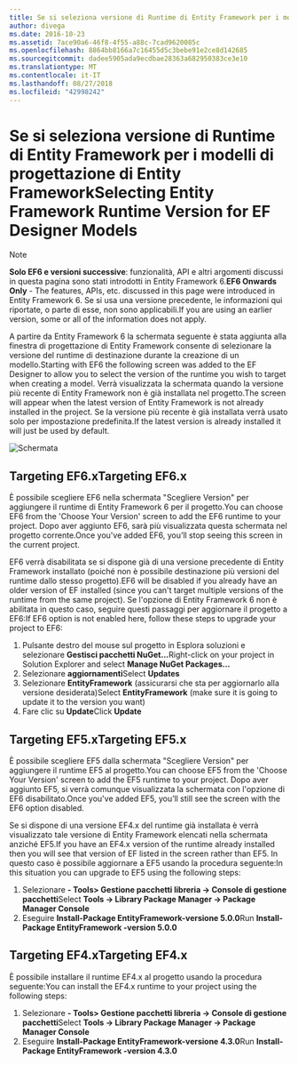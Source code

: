 ```yaml
---
title: Se si seleziona versione di Runtime di Entity Framework per i modelli della finestra di progettazione di Entity Framework - Entity Framework 6
author: divega
ms.date: 2016-10-23
ms.assetid: 7ace90a6-46f8-4f55-a88c-7cad9620085c
ms.openlocfilehash: 8864bb8166a7c16455d5c3bebe91e2ce8d142685
ms.sourcegitcommit: dadee5905ada9ecdbae28363a682950383ce3e10
ms.translationtype: MT
ms.contentlocale: it-IT
ms.lasthandoff: 08/27/2018
ms.locfileid: "42998242"
---
```

# <a name="selecting-entity-framework-runtime-version-for-ef-designer-models"></a><span data-ttu-id="4b284-102">Se si seleziona versione di Runtime di Entity Framework per i modelli di progettazione di Entity Framework</span><span class="sxs-lookup"><span data-stu-id="4b284-102">Selecting Entity Framework Runtime Version for EF Designer Models</span></span>
> [!NOTE]
> <span data-ttu-id="4b284-103">**Solo EF6 e versioni successive**: funzionalità, API e altri argomenti discussi in questa pagina sono stati introdotti in Entity Framework 6.</span><span class="sxs-lookup"><span data-stu-id="4b284-103">**EF6 Onwards Only** - The features, APIs, etc. discussed in this page were introduced in Entity Framework 6.</span></span> <span data-ttu-id="4b284-104">Se si usa una versione precedente, le informazioni qui riportate, o parte di esse, non sono applicabili.</span><span class="sxs-lookup"><span data-stu-id="4b284-104">If you are using an earlier version, some or all of the information does not apply.</span></span>

<span data-ttu-id="4b284-105">A partire da Entity Framework 6 la schermata seguente è stata aggiunta alla finestra di progettazione di Entity Framework consente di selezionare la versione del runtime di destinazione durante la creazione di un modello.</span><span class="sxs-lookup"><span data-stu-id="4b284-105">Starting with EF6 the following screen was added to the EF Designer to allow you to select the version of the runtime you wish to target when creating a model.</span></span> <span data-ttu-id="4b284-106">Verrà visualizzata la schermata quando la versione più recente di Entity Framework non è già installata nel progetto.</span><span class="sxs-lookup"><span data-stu-id="4b284-106">The screen will appear when the latest version of Entity Framework is not already installed in the project.</span></span> <span data-ttu-id="4b284-107">Se la versione più recente è già installata verrà usato solo per impostazione predefinita.</span><span class="sxs-lookup"><span data-stu-id="4b284-107">If the latest version is already installed it will just be used by default.</span></span>

![Schermata](~/ef6/media/screen.png)


## <a name="targeting-ef6x"></a><span data-ttu-id="4b284-109">Targeting EF6.x</span><span class="sxs-lookup"><span data-stu-id="4b284-109">Targeting EF6.x</span></span>

<span data-ttu-id="4b284-110">È possibile scegliere EF6 nella schermata "Scegliere Version" per aggiungere il runtime di Entity Framework 6 per il progetto.</span><span class="sxs-lookup"><span data-stu-id="4b284-110">You can choose EF6 from the 'Choose Your Version' screen to add the EF6 runtime to your project.</span></span> <span data-ttu-id="4b284-111">Dopo aver aggiunto EF6, sarà più visualizzata questa schermata nel progetto corrente.</span><span class="sxs-lookup"><span data-stu-id="4b284-111">Once you've added EF6, you’ll stop seeing this screen in the current project.</span></span>

<span data-ttu-id="4b284-112">EF6 verrà disabilitata se si dispone già di una versione precedente di Entity Framework installato (poiché non è possibile destinazione più versioni del runtime dallo stesso progetto).</span><span class="sxs-lookup"><span data-stu-id="4b284-112">EF6 will be disabled if you already have an older version of EF installed (since you can't target multiple versions of the runtime from the same project).</span></span> <span data-ttu-id="4b284-113">Se l'opzione di Entity Framework 6 non è abilitata in questo caso, seguire questi passaggi per aggiornare il progetto a EF6:</span><span class="sxs-lookup"><span data-stu-id="4b284-113">If EF6 option is not enabled here, follow these steps to upgrade your project to EF6:</span></span>

1.  <span data-ttu-id="4b284-114">Pulsante destro del mouse sul progetto in Esplora soluzioni e selezionare **Gestisci pacchetti NuGet...**</span><span class="sxs-lookup"><span data-stu-id="4b284-114">Right-click on your project in Solution Explorer and select **Manage NuGet Packages...**</span></span>
2.  <span data-ttu-id="4b284-115">Selezionare **aggiornamenti**</span><span class="sxs-lookup"><span data-stu-id="4b284-115">Select **Updates**</span></span>
3.  <span data-ttu-id="4b284-116">Selezionare **EntityFramework** (assicurarsi che sta per aggiornarlo alla versione desiderata)</span><span class="sxs-lookup"><span data-stu-id="4b284-116">Select **EntityFramework** (make sure it is going to update it to the version you want)</span></span>
4.  <span data-ttu-id="4b284-117">Fare clic su **Update**</span><span class="sxs-lookup"><span data-stu-id="4b284-117">Click **Update**</span></span>

 

## <a name="targeting-ef5x"></a><span data-ttu-id="4b284-118">Targeting EF5.x</span><span class="sxs-lookup"><span data-stu-id="4b284-118">Targeting EF5.x</span></span>

<span data-ttu-id="4b284-119">È possibile scegliere EF5 dalla schermata "Scegliere Version" per aggiungere il runtime EF5 al progetto.</span><span class="sxs-lookup"><span data-stu-id="4b284-119">You can choose EF5 from the 'Choose Your Version' screen to add the EF5 runtime to your project.</span></span> <span data-ttu-id="4b284-120">Dopo aver aggiunto EF5, si verrà comunque visualizzata la schermata con l'opzione di EF6 disabilitato.</span><span class="sxs-lookup"><span data-stu-id="4b284-120">Once you've added EF5, you’ll still see the screen with the EF6 option disabled.</span></span>

<span data-ttu-id="4b284-121">Se si dispone di una versione EF4.x del runtime già installata è verrà visualizzato tale versione di Entity Framework elencati nella schermata anziché EF5.</span><span class="sxs-lookup"><span data-stu-id="4b284-121">If you have an EF4.x version of the runtime already installed then you will see that version of EF listed in the screen rather than EF5.</span></span> <span data-ttu-id="4b284-122">In questo caso è possibile aggiornare a EF5 usando la procedura seguente:</span><span class="sxs-lookup"><span data-stu-id="4b284-122">In this situation you can upgrade to EF5 using the following steps:</span></span>

1.  <span data-ttu-id="4b284-123">Selezionare **- Tools&gt; Gestione pacchetti libreria -&gt; Console di gestione pacchetti**</span><span class="sxs-lookup"><span data-stu-id="4b284-123">Select **Tools -&gt; Library Package Manager -&gt; Package Manager Console**</span></span>
2.  <span data-ttu-id="4b284-124">Eseguire **Install-Package EntityFramework-versione 5.0.0**</span><span class="sxs-lookup"><span data-stu-id="4b284-124">Run **Install-Package EntityFramework -version 5.0.0**</span></span>

 

## <a name="targeting-ef4x"></a><span data-ttu-id="4b284-125">Targeting EF4.x</span><span class="sxs-lookup"><span data-stu-id="4b284-125">Targeting EF4.x</span></span>

<span data-ttu-id="4b284-126">È possibile installare il runtime EF4.x al progetto usando la procedura seguente:</span><span class="sxs-lookup"><span data-stu-id="4b284-126">You can install the EF4.x runtime to your project using the following steps:</span></span>

1.  <span data-ttu-id="4b284-127">Selezionare **- Tools&gt; Gestione pacchetti libreria -&gt; Console di gestione pacchetti**</span><span class="sxs-lookup"><span data-stu-id="4b284-127">Select **Tools -&gt; Library Package Manager -&gt; Package Manager Console**</span></span>
2.  <span data-ttu-id="4b284-128">Eseguire **Install-Package EntityFramework-versione 4.3.0**</span><span class="sxs-lookup"><span data-stu-id="4b284-128">Run **Install-Package EntityFramework -version 4.3.0**</span></span>
